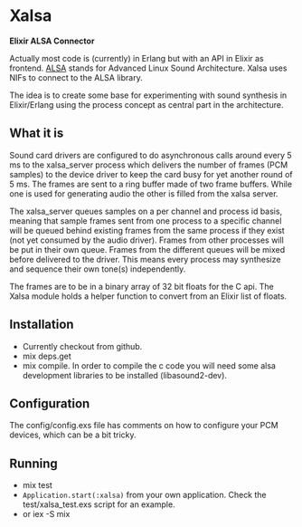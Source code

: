 # Xalsa

**Elixir ALSA Connector**

Actually most code is (currently) in Erlang but with an API in Elixir as frontend.
[ALSA](https://www.alsa-project.org/wiki/Main_Page) stands for Advanced Linux Sound Architecture. 
Xalsa uses NIFs to connect to the ALSA library.

The idea is to create some base for experimenting with sound synthesis in Elixir/Erlang using the process concept as central part in the architecture.

## What it is

Sound card drivers are configured to do asynchronous calls around every 5 ms to the xalsa_server process which delivers the number of frames (PCM samples) to the device driver to keep the card busy for yet another round of 5 ms. The frames are sent to a ring buffer made of two frame buffers. While one is used for generating audio the other is filled from the xalsa server.

The xalsa_server queues samples on a per channel and process id basis, meaning that sample frames sent from one process to a specific channel will be queued behind existing frames from the same process if they exist (not yet consumed by the audio driver). Frames from other processes will be put in their own queue. Frames from the different queues will be mixed before delivered to the driver. This means every process may synthesize and sequence their own tone(s) independently.

The frames are to be in a binary array of 32 bit floats for the C api. The Xalsa module holds a helper function to convert from an Elixir list of floats.

## Installation

- Currently checkout from github.
- mix deps.get
- mix compile. In order to compile the c code you will need some alsa development libraries to be installed (libasound2-dev).

## Configuration

The config/config.exs file has comments on how to configure your PCM devices, which can be a bit tricky.

## Running

- mix test
- `Application.start(:xalsa)` from your own application. Check the test/xalsa_test.exs script for an example.
- or iex -S mix

